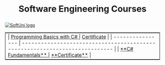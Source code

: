 # <p align="center"> Software Engineering Courses <p>

<a href="https://softuni.bg" rel="Courses"> ![SoftUni logo][logo] </a>

[logo]: http://innovationstarterbox.bg/wp-content/uploads/2016/05/Softuni_logo_trasparent.png "Logo Title Text 2"


<table style="border:1px solid black;margin-left:auto;margin-right:auto;">
<td>
|  <a href="https://softuni.bg/trainings/3038/programming-basics-with-c-sharp-july-2020" > Programming Basics with C# </a>      | <a href="https://softuni.bg/certificates/details/88258/3bb30352"> Certificate</a>                                                                    |
| ---------------- | --------------------------------------------------------------------------- |
| <a href="https://softuni.bg/trainings/3135/csharp-fundamentals-september-2020"> **C# Fundamentals** </a> | <a href="https://softuni.bg/certificates/details/93992/4eead54a"> **Certificate**</a> |
</td>
</table>
